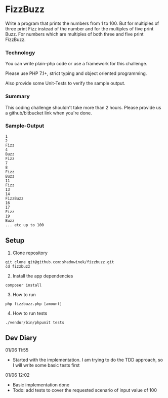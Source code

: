 # FizzBuzz

Write a program that prints the numbers from 1 to 100. But for multiples of three print Fizz instead of the number and for the multiples of five print Buzz. For numbers which are multiples of both three and five print FizzBuzz.

### Technology
You can write plain-php code or use a framework for this challenge.

Please use PHP 7.1+, strict typing and object oriented programming.

Also provide some Unit-Tests to verify the sample output.

### Summary
This coding challenge shouldn't take more than 2 hours. Please provide us a github/bitbucket link when you're done.

### Sample-Output
```
1
2
Fizz
4
Buzz
Fizz
7
8
Fizz
Buzz
11
Fizz
13
14
FizzBuzz
16
17
Fizz
19
Buzz
... etc up to 100
```

## Setup

1. Clone repository

```
git clone git@github.com:shadowinek/fizzbuzz.git
cd fizzbuzz
```

2. Install the app dependencies

```
composer install
```

3. How to run
```
php fizzbuzz.php [amount]
```

4. How to run tests
```
./vendor/bin/phpunit tests  
```

## Dev Diary
01/06 11:55
- Started with the implementation. I am trying to do the TDD approach, so I will write some basic tests first 

01/06 12:02
- Basic implementation done
- Todo: add tests to cover the requested scenario of input value of 100
